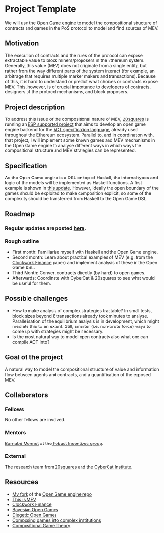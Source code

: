# Project Template

We will use the [Open Game engine](https://github.com/philipp-zahn/open-games-hs) to model the compositional structure of contracts and games in the PoS protocol to model and find sources of MEV. 

## Motivation

The execution of contracts and the rules of the protocol can expose extractable value to block miners/proposers in the Ethereum system. Generally, this value (MEV) does not originate from a single entity, but rather from the way different parts of the system interact (for example, an arbitrage that requires multiple marker makers and transactions). Because of this, it is hard to understand or predict what choices or contracts expose MEV. This, however, is of crucial importance to developers of contracts, designers of the protocol mechanisms, and block proposers. 

## Project description

To address this issue of the compositional nature of MEV, [20squares](https://20squares.xyz) is running an [ESP supported project](https://blog.ethereum.org/2022/12/07/esp-allocation-q3-22) that aims to develop an open game engine backend for the [ACT specification language](https://github.com/ethereum/act), already used throughout the Ethereum ecosystem. Parallel to, and in coordination with, that project, I will implement some known games and MEV mechanisms in the Open Game engine to analyse different ways in which ways the compositional structure and MEV strategies can be represented. 

## Specification

As the Open Game engine is a DSL on top of Haskell, the internal types and logic of the models will be implemented as Haskell functions. A first example is shown in [this update](https://abeljansma.nl/2022/12/15/EPF8.html). However, ideally the open boundary of the games should be exploited to make composition explicit, so some of the complexity should be transferred from Haskell to the Open Game DSL. 

## Roadmap

### Regular updates are posted [here](https://abeljansma.nl/2022/10/18/EPF0.html).
### Rough outline
- First month: Familiarise myself with Haskell and the Open Game engine. 
- Second month: Learn about practical examples of MEV (e.g. from the [Clockwork Finance](https://arxiv.org/pdf/2109.04347.pdf) paper) and implement analysis of these in the Open Game DSL. 
- Third Month: Convert contracts directly (by hand) to open games.
- Afterwards: Coordinate with CyberCat & 20squares to see what would be useful for them. 

## Possible challenges

- How to make analysis of complex strategies tractable? In small tests, block sizes beyond 8 transactions already took minutes to analyse. Parallelisation of the equilibrium analysis is in development, which might mediate this to an extent. Still, smarter (i.e. non-brute force) ways to come up with strategies might be necessary. 
- Is the most natural way to model open contracts also what one can compile ACT into?

## Goal of the project

A natural way to model the compositional structure of value and information flow between agents and contracts, and a quantification of the exposed MEV. 

## Collaborators

### Fellows 
No other fellows are involved.

### Mentors
[Barnabé Monnot](https://barnabemonnot.com) at the[ Robust Incentives group](https://ethereum.github.io/rig/).

### External
The research team from [20squares](https://20squares.xyz) and the [CyberCat Institute](https://cybercat.institute/people/). 

## Resources

- [My fork](https://github.com/AJnsm/open-games-hs) of the [Open Game engine repo](https://github.com/philipp-zahn/open-games-engine)
- [This is MEV](https://www.youtube.com/watch?v=8qPpiMDz_hw)
- [Clockwork Finance](https://arxiv.org/pdf/2109.04347.pdf)
- [Bayesian Open Games](https://arxiv.org/abs/1910.03656)
- [Diegetic Open Games](https://arxiv.org/pdf/2206.12338.pdf)
- [Composing games into complex institutions](https://arxiv.org/pdf/2108.05318.pdf)
- [Compositional Game Theory](https://arxiv.org/abs/1603.04641)